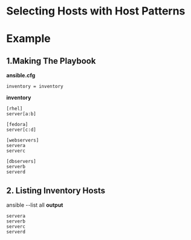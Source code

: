 # Selecting Hosts with Host Patterns
# Example
## 1.Making The Playbook
**ansible.cfg**
```
inventory = inventory
```

**inventory**
```
[rhel]
server[a:b]

[fedora]
server[c:d]

[webservers]
servera
serverc

[dbservers]
serverb
serverd
```
## 2. Listing Inventory Hosts
ansible --list all
**output**
```
servera
serverb
serverc
serverd
```
